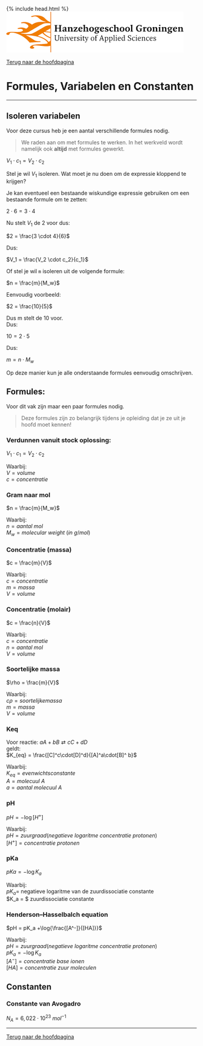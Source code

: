 {% include head.html %}
![Hanze](../hanze/hanze.png)

[Terug naar de hoofdpagina ](../index.md)

# Formules, Variabelen en Constanten

---

## Isoleren variabelen

Voor deze cursus heb je een aantal verschillende formules nodig.  

>We raden aan om met formules te werken. In het werkveld wordt namelijk ook **altijd** met formules gewerkt.  



$V_1 \cdot c_1 = V_2 \cdot c_2$  



Stel je wil $V_1$ isoleren. Wat moet je nu doen om de expressie kloppend te krijgen?  


Je kan eventueel een bestaande wiskundige expressie gebruiken om een bestaande formule om te zetten:  

$2 \cdot 6 = 3 \cdot 4$  

Nu stelt $V_1$ de 2 voor dus:  

$2 = \frac{3 \cdot 4}{6}$  

Dus:  

$V_1 = \frac{V_2 \cdot c_2}{c_1}$  

Of stel je wil `m` isoleren uit de volgende formule:  

$n = \frac{m}{M_w}$  

Eenvoudig voorbeeld:  

$2 = \frac{10}{5}$  

Dus m stelt de 10 voor.  
Dus:  

$10 = 2 \cdot 5$  

Dus:  

$m = n \cdot M_w$  

Op deze manier kun je alle onderstaande formules eenvoudig omschrijven.  


## Formules:

Voor dit vak zijn maar een paar formules nodig.  

> Deze formules zijn zo belangrijk tijdens je opleiding dat je ze uit je hoofd moet kennen!

### Verdunnen vanuit stock oplossing:

$V_1 \cdot c_1 = V_2 \cdot c_2$  

Waarbij:  
$V = volume$  
$c = concentratie$  

### Gram naar mol

$n = \frac{m}{M_w}$  

Waarbij:  
$n = aantal \ mol$  
$M_w = molecular \ weight \ (in \ g/mol)$  

### Concentratie (massa)

$c = \frac{m}{V}$  

Waarbij:  
$c = concentratie$  
$m = massa$  
$V = volume$  

### Concentratie (molair)

$c = \frac{n}{V}$  

Waarbij:  
$c = concentratie$  
$n = aantal \ mol$  
$V = volume$  

### Soortelijke massa

$\rho = \frac{m}{V}$  

Waarbij:  
$c\rho = soortelijke massa$  
$m = massa$  
$V = volume$  

### Keq

Voor reactie:
$aA + bB \rightleftarrows cC + dD$  
geldt:  
$K_{eq} = \frac{[C]^c\cdot[D]^d}{[A]^a\cdot[B]^ b}$  

Waarbij:  
$K_{eq} = evenwichtsconstante$  
$A = molecuul \ A$  
$a = aantal \ molecuul \ A$  

### pH

$pH = -\log{[H^+]}$  

Waarbij:  
$pH = zuurgraad (negatieve \ logaritme \ concentratie \ protonen)$  
$[H^+] = concentratie \ protonen$  

### pKa

$pKa = -\log{K_a}$  

Waarbij:  
$pK_a =$ negatieve logaritme van de zuurdissociatie constante  
$K_a = $ zuurdissociatie constante  

### Henderson–Hasselbalch equation

$pH = pK_a +\log{\frac{[A^-]}{[HA]}}$  

Waarbij:  
$pH = zuurgraad (negatieve \ logaritme \ concentratie \ protonen)$  
$pK_a = -\log{K_a}$  
$[A^-] = concentratie \ base \ ionen$  
$[HA] = concentratie \ zuur \ moleculen$  


## Constanten


### Constante van Avogadro

$N_A = 6,022 \cdot 10^{23} \ mol^{−1}$  

---

[Terug naar de hoofdpagina ](../index.md)
